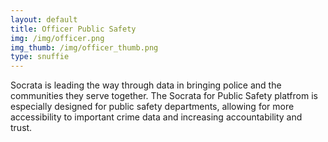 ```yaml
---
layout: default
title: Officer Public Safety
img: /img/officer.png
img_thumb: /img/officer_thumb.png
type: snuffie
---
```


Socrata is leading the way through data in bringing police and the communities they serve together. The Socrata for Public Safety platfrom is especially designed for public safety departments, allowing for more accessibility to important crime data and increasing accountability and trust. 